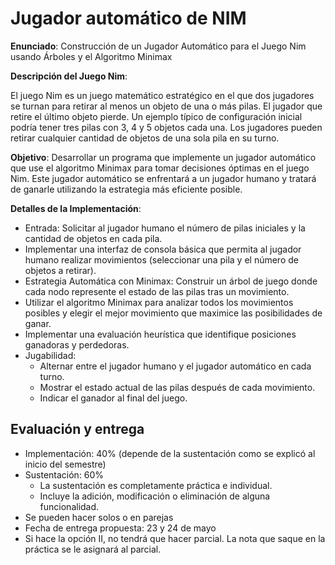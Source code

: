 # Jugador automático de NIM

**Enunciado**: Construcción de un Jugador Automático para el Juego Nim usando Árboles y el Algoritmo Minimax

**Descripción del Juego Nim**:

El juego Nim es un juego matemático estratégico en el que dos jugadores se turnan para retirar al menos un objeto de una o más pilas. El jugador que retire el último objeto pierde. Un ejemplo típico de configuración inicial podría tener tres pilas con 3, 4 y 5 objetos cada una. Los jugadores pueden retirar cualquier cantidad de objetos de una sola pila en su turno.

**Objetivo**:
Desarrollar un programa que implemente un jugador automático que use el algoritmo Minimax para tomar decisiones óptimas en el juego Nim. Este jugador automático se enfrentará a un jugador humano y tratará de ganarle utilizando la estrategia más eficiente posible.

**Detalles de la Implementación**:

* Entrada: Solicitar al jugador humano el número de pilas iniciales y la cantidad de objetos en cada pila.
* Implementar una interfaz de consola básica que permita al jugador humano realizar movimientos (seleccionar una pila y el número de objetos a retirar).
* Estrategia Automática con Minimax: Construir un árbol de juego donde cada nodo represente el estado de las pilas tras un movimiento.
* Utilizar el algoritmo Minimax para analizar todos los movimientos posibles y elegir el mejor movimiento que maximice las posibilidades de ganar.
* Implementar una evaluación heurística que identifique posiciones ganadoras y perdedoras.
* Jugabilidad:
  * Alternar entre el jugador humano y el jugador automático en cada turno.
  * Mostrar el estado actual de las pilas después de cada movimiento.
  * Indicar el ganador al final del juego.


## Evaluación y entrega
* Implementación: 40% (depende de la sustentación como se explicó al inicio del semestre)
* Sustentación: 60%
  * La sustentación es completamente práctica e individual. 
  * Incluye la adición, modificación o eliminación de alguna funcionalidad.
* Se pueden hacer solos o en parejas
* Fecha de entrega propuesta: 23 y 24 de mayo
* Si hace la opción II, no tendrá que hacer parcial. La nota que saque en la práctica se le asignará al parcial.

